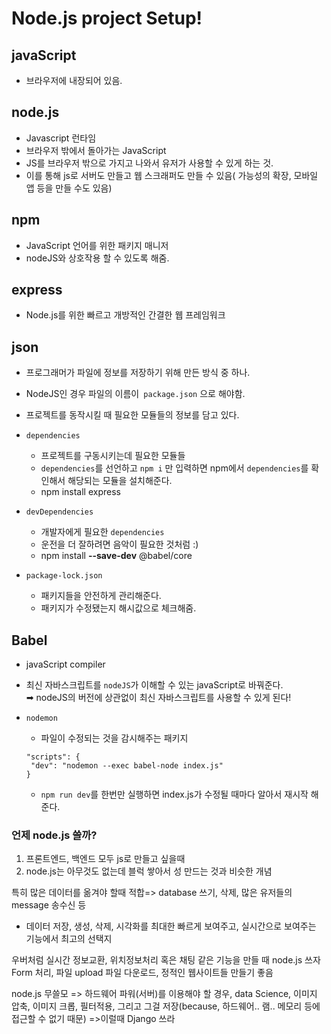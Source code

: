 # Node.js project Setup!

## javaScript

- 브라우저에 내장되어 있음.

## node.js

- Javascript 런타임
- 브라우저 밖에서 돌아가는 JavaScript
- JS를 브라우저 밖으로 가지고 나와서 유저가 사용할 수 있게 하는 것.
- 이를 통해 js로 서버도 만들고 웹 스크래퍼도 만들 수 있음( 가능성의 확장, 모바일 앱 등을 만들 수도 있음)

## npm

- JavaScript 언어를 위한 패키지 매니저
- nodeJS와 상호작용 할 수 있도록 해줌.

## express

- Node.js를 위한 빠르고 개방적인 간결한 웹 프레임워크

## json

- 프로그래머가 파일에 정보를 저장하기 위해 만든 방식 중 하나.
- NodeJS인 경우 파일의 이름이` package.json` 으로 해야함.
- 프로젝트를 동작시킬 때 필요한 모듈들의 정보를 담고 있다.
- `dependencies`

  - 프로젝트를 구동시키는데 필요한 모듈들
  - `dependencies`를 선언하고 `npm i` 만 입력하면 npm에서 `dependencies`를 확인해서 해당되는 모듈을 설치해준다.
  - npm install express

- `devDependencies`

  - 개발자에게 필요한 `dependencies`
  - 운전을 더 잘하려면 음악이 필요한 것처럼 :)
  - npm install **--save-dev** @babel/core

- `package-lock.json`
  - 패키지들을 안전하게 관리해준다.
  - 패키지가 수정됐는지 해시값으로 체크해줌.

## Babel

- javaScript compiler
- 최신 자바스크립트를 `nodeJS`가 이해할 수 있는 javaScript로 바꿔준다.  
  ➡ nodeJS의 버전에 상관없이 최신 자바스크립트를 사용할 수 있게 된다!

- `nodemon`
  - 파일이 수정되는 것을 감시해주는 패키지
  ```
  "scripts": {
   "dev": "nodemon --exec babel-node index.js"
  }
  ```
  - `npm run dev`를 한번만 실행하면 index.js가 수정될 때마다 알아서 재시작 해준다.

### 언제 node.js 쓸까?

1. 프론트엔드, 백엔드 모두 js로 만들고 싶을때
2. node.js는 아무것도 없는데 블럭 쌓아서 성 만드는 것과 비슷한 개념

특히 많은 데이터를 옮겨야 할때 적합=> database 쓰기, 삭제, 많은 유저들의 message 송수신 등

- 데이터 저장, 생성, 삭제, 시각화를 최대한 빠르게 보여주고, 실시간으로 보여주는 기능에서 최고의 선택지

우버처럼 실시간 정보교환, 위치정보처리 혹은 채팅 같은 기능을 만들 때 node.js 쓰자
Form 처리, 파일 upload 파일 다운로드, 정적인 웹사이트들 만들기 좋음

node.js 무쓸모 => 하드웨어 파워(서버)를 이용해야 할 경우, data Science, 이미지 압축, 이미지 크롭, 필터적용, 그리고 그걸 저장(because, 하드웨어.. 램.. 메모리 등에 접근할 수 없기 때문) =>이럴때 Django 쓰라
